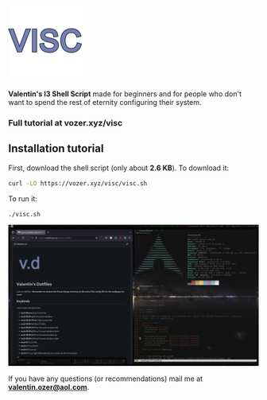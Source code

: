 <img src="visc.png" alt="logo" width="150px" height="150px"/>

**Valentin's I3 Shell Script** made for beginners and for people who don't want to spend the rest of eternity configuring their system.

### Full tutorial at vozer.xyz/visc

## Installation tutorial

First, download the shell script (only about **2.6 KB**). To download it:

```bash
curl -LO https://vozer.xyz/visc/visc.sh
```

To run it:

```bash
./visc.sh
```

![Screenshot](screenshot.png)


If you have any questions (or recommendations) mail me at **valentin.ozer@aol.com**.
